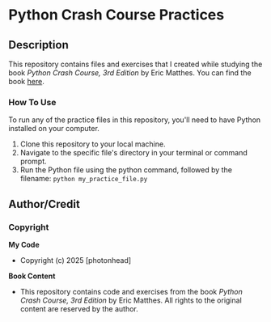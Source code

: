 # Python Crash Course Practices

## Description
This repository contains files and exercises that I created while studying the book *Python Crash Course, 3rd Edition* by Eric Matthes. You can find the book [here](https://a.co/d/8CKwHSy).

### How To Use
To run any of the practice files in this repository, you'll need to have Python installed on your computer.
1. Clone this repository to your local machine.
2. Navigate to the specific file's directory in your terminal or command prompt.
3. Run the Python file using the python command, followed by the filename:
`python my_practice_file.py`

## Author/Credit
### Copyright

**My Code**
- Copyright (c) 2025 [photonhead] 

**Book Content**
- This repository contains code and exercises from the book *Python Crash Course, 3rd Edition* by Eric Matthes. All rights to the original content are reserved by the author.